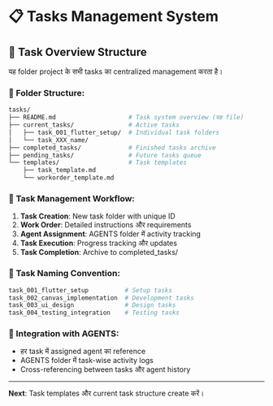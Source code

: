 # 📋 Tasks Management System

## 🎯 **Task Overview Structure**

यह folder project के सभी tasks का centralized management करता है।

### **📁 Folder Structure:**

```bash
tasks/
├── README.md                    # Task system overview (यह file)
├── current_tasks/               # Active tasks
│   ├── task_001_flutter_setup/  # Individual task folders
│   └── task_XXX_name/
├── completed_tasks/             # Finished tasks archive
├── pending_tasks/               # Future tasks queue
└── templates/                   # Task templates
    ├── task_template.md
    └── workorder_template.md
```

### **🎯 Task Management Workflow:**

1. **Task Creation**: New task folder with unique ID
2. **Work Order**: Detailed instructions और requirements
3. **Agent Assignment**: AGENTS folder में activity tracking
4. **Task Execution**: Progress tracking और updates
5. **Task Completion**: Archive to completed_tasks/

### **📝 Task Naming Convention:**

```bash
task_001_flutter_setup          # Setup tasks
task_002_canvas_implementation  # Development tasks  
task_003_ui_design              # Design tasks
task_004_testing_integration    # Testing tasks
```

### **🔄 Integration with AGENTS:**

- हर task में assigned agent का reference
- AGENTS folder में task-wise activity logs
- Cross-referencing between tasks और agent history

---

**Next**: Task templates और current task structure create करें।
